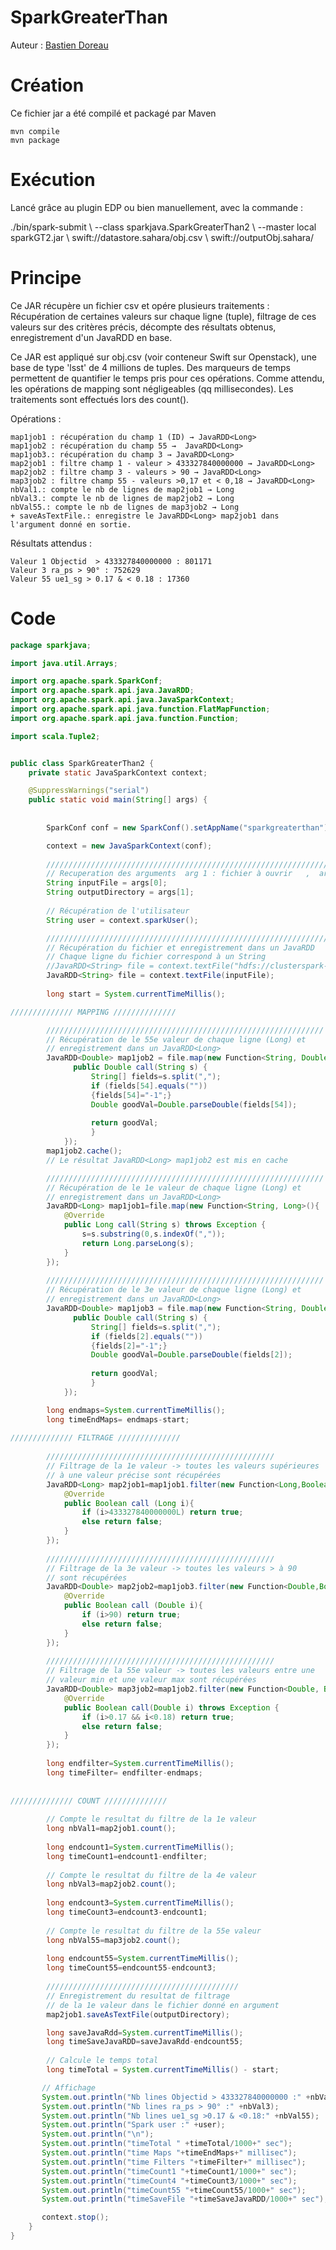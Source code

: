 # SparkGreaterThan

Auteur : [Bastien Doreau](mailto:bdoreau@isima.fr)

# Création
Ce fichier jar a été compilé et packagé par Maven

	mvn compile
	mvn package

# Exécution
Lancé grâce au plugin EDP ou bien manuellement, avec la commande :

<div class="command-line"><span class="command">./bin/spark-submit \
	--class sparkjava.SparkGreaterThan2 \
	--master local sparkGT2.jar \
	swift://datastore.sahara/obj.csv \
	swift://outputObj.sahara/ </span></div>

# Principe
Ce JAR récupère un fichier csv et opére plusieurs traitements : Récupération de certaines valeurs sur chaque ligne (tuple), filtrage de ces valeurs sur des critères précis, décompte des résultats obtenus, enregistrement d'un JavaRDD en base.

Ce JAR est appliqué sur obj.csv (voir conteneur Swift sur Openstack), une base de type 'lsst' de 4 millions de tuples. 
Des marqueurs de temps permettent de quantifier le temps pris pour ces opérations. Comme attendu, les opérations de mapping sont négligeables (qq millisecondes). Les traitements sont effectués lors des count().

Opérations :

	map1job1 : récupération du champ 1 (ID) → JavaRDD<Long>
	map1job2 : récupération du champ 55 →  JavaRDD<Long>
	map1job3.: récupération du champ 3 → JavaRDD<Long> 
	map2job1 : filtre champ 1 - valeur > 433327840000000 → JavaRDD<Long>
	map2job2 : filtre champ 3 - valeurs > 90 → JavaRDD<Long>
	map3job2 : filtre champ 55 - valeurs >0,17 et < 0,18 → JavaRDD<Long>
	nbVal1.: compte le nb de lignes de map2job1 → Long
	nbVal3.: compte le nb de lignes de map2job2 → Long
	nbVal55.: compte le nb de lignes de map3job2 → Long
	+ saveAsTextFile.: enregistre le JavaRDD<Long> map2job1 dans l'argument donné en sortie.

Résultats attendus : 

	Valeur 1 Objectid  > 433327840000000 : 801171
	Valeur 3 ra_ps > 90° : 752629
	Valeur 55 ue1_sg > 0.17 & < 0.18 : 17360
	
# Code

```java
package sparkjava;

import java.util.Arrays;

import org.apache.spark.SparkConf;
import org.apache.spark.api.java.JavaRDD;
import org.apache.spark.api.java.JavaSparkContext;
import org.apache.spark.api.java.function.FlatMapFunction;
import org.apache.spark.api.java.function.Function;

import scala.Tuple2;


public class SparkGreaterThan2 {
	private static JavaSparkContext context;

	@SuppressWarnings("serial")
	public static void main(String[] args) {
		
		
	    SparkConf conf = new SparkConf().setAppName("sparkgreaterthan"); //.setMaster("local");

	    context = new JavaSparkContext(conf);
	    
	    //////////////////////////////////////////////////////////////////////////////////////
	    // Recuperation des arguments  arg 1 : fichier à ouvrir   ,  arg2 : fichier à sauver
	    String inputFile = args[0];
	    String outputDirectory = args[1];
	    
	    // Récupération de l'utilisateur
	    String user = context.sparkUser();

	    ///////////////////////////////////////////////////////////////////////////////////
	    // Récupération du fichier et enregistrement dans un JavaRDD
	    // Chaque ligne du fichier correspond à un String
	    //JavaRDD<String> file = context.textFile("hdfs://clusterspark-masterspark-001:8020/user/ubuntu/src/obj.csv");
	    JavaRDD<String> file = context.textFile(inputFile);
	    
	    long start = System.currentTimeMillis();

////////////// MAPPING //////////////

	    //////////////////////////////////////////////////////////////
	    // Récupération de le 55e valeur de chaque ligne (Long) et 
	    // enregistrement dans un JavaRDD<Long>
		JavaRDD<Double> map1job2 = file.map(new Function<String, Double>() {
			  public Double call(String s) { 
				  String[] fields=s.split(",");
				  if (fields[54].equals(""))
				  {fields[54]="-1";}
				  Double goodVal=Double.parseDouble(fields[54]);
				  
				  return goodVal; 
				  }
			});
		map1job2.cache();
		// Le résultat JavaRDD<Long> map1job2 est mis en cache

	    //////////////////////////////////////////////////////////////
	    // Récupération de le 1e valeur de chaque ligne (Long) et 
	    // enregistrement dans un JavaRDD<Long>
		JavaRDD<Long> map1job1=file.map(new Function<String, Long>(){
			@Override
			public Long call(String s) throws Exception {
				s=s.substring(0,s.indexOf(","));
				return Long.parseLong(s);
			}			
		});
		
	    //////////////////////////////////////////////////////////////
	    // Récupération de le 3e valeur de chaque ligne (Long) et 
	    // enregistrement dans un JavaRDD<Long>
		JavaRDD<Double> map1job3 = file.map(new Function<String, Double>() {
			  public Double call(String s) { 
				  String[] fields=s.split(",");
				  if (fields[2].equals(""))
				  {fields[2]="-1";}
				  Double goodVal=Double.parseDouble(fields[2]);
				  
				  return goodVal; 
				  }
			});

		long endmaps=System.currentTimeMillis();
		long timeEndMaps= endmaps-start;
		
////////////// FILTRAGE //////////////
		
		///////////////////////////////////////////////////
		// Filtrage de la 1e valeur -> toutes les valeurs supérieures
		// à une valeur précise sont récupérées
		JavaRDD<Long> map2job1=map1job1.filter(new Function<Long,Boolean>(){
			@Override
			public Boolean call (Long i){
				if (i>433327840000000L) return true;
				else return false;
			}
		});
		
		///////////////////////////////////////////////////
		// Filtrage de la 3e valeur -> toutes les valeurs > à 90
		// sont récupérées 
		JavaRDD<Double> map2job2=map1job3.filter(new Function<Double,Boolean>(){
			@Override
			public Boolean call (Double i){
				if (i>90) return true;
				else return false;
			}
		});
		
		///////////////////////////////////////////////////
		// Filtrage de la 55e valeur -> toutes les valeurs entre une 
		// valeur min et une valeur max sont récupérées
		JavaRDD<Double> map3job2=map1job2.filter(new Function<Double, Boolean>() {
			@Override
			public Boolean call(Double i) throws Exception {
				if (i>0.17 && i<0.18) return true;
				else return false;
			}
		});
		
		long endfilter=System.currentTimeMillis();
		long timeFilter= endfilter-endmaps;
		
		
////////////// COUNT //////////////		
		
		// Compte le resultat du filtre de la 1e valeur
		long nbVal1=map2job1.count();	
		
		long endcount1=System.currentTimeMillis();
		long timeCount1=endcount1-endfilter;
		
		// Compte le resultat du filtre de la 4e valeur
		long nbVal3=map2job2.count();
		
		long endcount3=System.currentTimeMillis();
		long timeCount3=endcount3-endcount1;
		
		// Compte le resultat du filtre de la 55e valeur
		long nbVal55=map3job2.count();
		
		long endcount55=System.currentTimeMillis();
		long timeCount55=endcount55-endcount3;
		
		///////////////////////////////////////////
		// Enregistrement du resultat de filtrage
		// de la 1e valeur dans le fichier donné en argument	
		map2job1.saveAsTextFile(outputDirectory);

		long saveJavaRdd=System.currentTimeMillis();
		long timeSaveJavaRDD=saveJavaRdd-endcount55;
		
		// Calcule le temps total
		long timeTotal = System.currentTimeMillis() - start;

	   // Affichage
	   System.out.println("Nb lines Objectid > 433327840000000 :" +nbVal1);
	   System.out.println("Nb lines ra_ps > 90° :" +nbVal3);
	   System.out.println("Nb lines ue1_sg >0.17 & <0.18:" +nbVal55);
	   System.out.println("Spark user :" +user); 
	   System.out.println("\n"); 
	   System.out.println("timeTotal " +timeTotal/1000+" sec"); 
	   System.out.println("time Maps "+timeEndMaps+" millisec");
	   System.out.println("time Filters "+timeFilter+" millisec");
	   System.out.println("timeCount1 "+timeCount1/1000+" sec");
	   System.out.println("timeCount4 "+timeCount3/1000+" sec");
	   System.out.println("timeCount55 "+timeCount55/1000+" sec");
	   System.out.println("timeSaveFile "+timeSaveJavaRDD/1000+" sec");

	   context.stop();
	}
}
```
